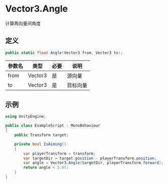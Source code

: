 # Vector3.Angle

计算两向量间角度

## 定义

```csharp
public static float Angle(Vector3 from, Vector3 to);
```

| 参数名  | 类型      | 必要  | 说明   |
| ---- | ------- | --- | ---- |
| from | Vector3 | 是   | 源向量  |
| to   | Vector3 | 是   | 目标向量 |

## 示例

```csharp
using UnityEngine;

public class ExampleScript : MonoBehaviour
{
    public Transform target;

    private bool IsAiming()
    {
        var playerTransform = transform;
        var targetDir = target.position - playerTransform.position;
        var angle = Vector3.Angle(targetDir, playerTransform.forward);
        return angle < 5.0f;
    }
}
```